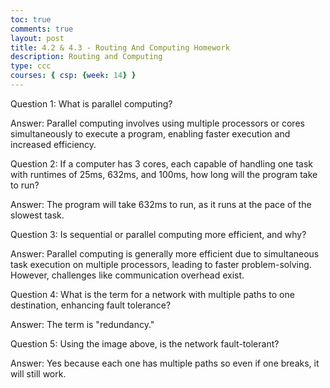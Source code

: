 ```yaml
---
toc: true
comments: true
layout: post
title: 4.2 & 4.3 - Routing And Computing Homework
description: Routing and Computing
type: ccc
courses: { csp: {week: 14} }
---
```



Question 1: What is parallel computing?

Answer: Parallel computing involves using multiple processors or cores simultaneously to execute a program, enabling faster execution and increased efficiency.

Question 2: If a computer has 3 cores, each capable of handling one task with runtimes of 25ms, 632ms, and 100ms, how long will the program take to run?

Answer: The program will take 632ms to run, as it runs at the pace of the slowest task.

Question 3: Is sequential or parallel computing more efficient, and why?

Answer: Parallel computing is generally more efficient due to simultaneous task execution on multiple processors, leading to faster problem-solving. However, challenges like communication overhead exist.

Question 4: What is the term for a network with multiple paths to one destination, enhancing fault tolerance?

Answer: The term is "redundancy."

Question 5: Using the image above, is the network fault-tolerant?

Answer: Yes because each one has multiple paths so even if one breaks, it will still work.